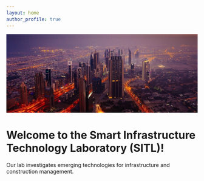 ```yaml
---
layout: home
author_profile: true
---
```

![](/assets/images/city1.jpg)

# Welcome to the Smart Infrastructure Technology Laboratory (SITL)!
Our lab investigates emerging technologies for infrastructure and construction management.
